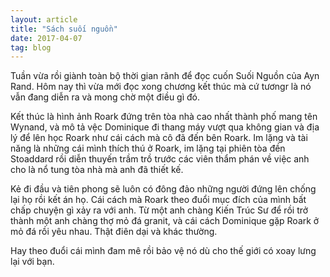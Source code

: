 ```yaml
---
layout: article 
title: "Sách suối nguồn"
date: 2017-04-07
tag: blog
---
```

Tuần vừa rồi giành toàn bộ thời gian rãnh để đọc cuốn Suối Nguồn của Ayn Rand. Hôm nay thì vừa mới đọc xong chương kết thúc mà cứ tươngr là nó vẫn đang diễn ra và mong chờ một điều gì đó.

Kết thúc là hình ảnh Roark đứng trên tòa nhà cao nhất thành phố mang tên Wynand, và mô tả vệc Dominique đi thang máy vượt qua không gian và địa lý để lên học Roark
như cái cách mà cô đã đến bên Roark. Im lặng và tài năng là những cái mình thích thú ở Roark, im lặng tại phiên tòa đền Stoaddard 
rồi diễn thuyến trầm trồ trước các viên thẩm phán về việc anh cho là nổ tung tòa nhà mà anh đã thiết kế.

Kẻ đi đầu và tiên phong sẽ luôn có đông đảo những người đứng lên chống lại họ rồi kết án họ. Cái cách mà Roark theo đuổi mục đích của
mình bất chấp chuyện gì xảy ra với anh. Từ một anh chàng Kiến Trúc Sư để rồi trở thành một anh chàng thợ mỏ đá granit, và cái cách Dominique gặp Roark ở mỏ đá rồi yêu nhau. Thật điên dại và khác thường. 

Hay theo đuổi cái mình đam mê rồi bảo vệ nó dù cho thế giới có xoay lưng lại với bạn.
